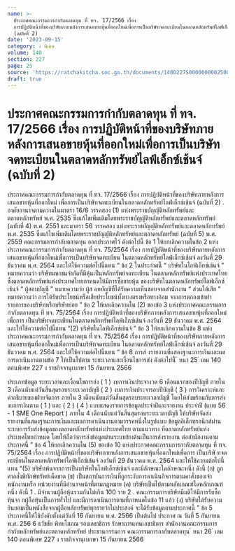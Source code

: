 ```yaml
---
name: >-
  ประกาศคณะกรรมการกำกับตลาดทุน ที่ ทจ. 17/2566 เรื่อง 
  การปฏิบัติหน้าที่ของบริษัทภายหลังการเสนอขายหุ้นที่ออกใหม่เพื่อการเป็นบริษัทจดทะเบียนในตลาดหลักทรัพย์ไลฟ์เอ็กซ์เช้นจ์
  (ฉบับที่ 2)
date: '2023-09-15'
category: ง พิเศษ
volume: 140
section: 227
page: 25
source: 'https://ratchakitcha.soc.go.th/documents/140D227S0000000002500.pdf'
draft: true
---
```


# ประกาศคณะกรรมการกำกับตลาดทุน ที่ ทจ. 17/2566 เรื่อง  การปฏิบัติหน้าที่ของบริษัทภายหลังการเสนอขายหุ้นที่ออกใหม่เพื่อการเป็นบริษัทจดทะเบียนในตลาดหลักทรัพย์ไลฟ์เอ็กซ์เช้นจ์ (ฉบับที่ 2)

ประกาศคณะกรรมการกำกับตลาดทุน ที่ ทจ. 17/2566 เรื่อง การปฏิบัติหน้าที่ของบริษัทภายหลังการเสนอขายหุ้นที่ออกใหม่ เพื่อการเป็นบริษัทจดทะเบียนในตลาดหลักทรัพย์ไลฟ์เอ็กซ์เช้นจ์ (ฉบับที่ 2) . อาศัยอานาจตามความในมาตรา 16/6 วรรคสอง (1) แห่งพระราชบัญญัติหลักทรัพย์และ ตลาดหลักทรัพย์ พ.ศ. 2535 ซึ่งแก้ไขเพิ่มเติมโดยพระราชบัญญัติหลักทรัพย์และตลาดหลักทรัพย์ (ฉบับที่ 4) พ.ศ. 2551 และมาตรา 56 วรรคสอง แห่งพระราชบัญญัติหลักทรัพย์และตลาดหลักทรัพย์ พ.ศ. 2535 ซึ่งแก้ไขเพิ่มเติมโดยพระราชบัญญัติหลักทรัพย์และตลาดหลักทรัพย์ (ฉบับที่ 5) พ.ศ. 2559 คณะกรรมการกำกับตลาดทุน ออกประกาศไว้ ดังต่อไปนี้ ข้อ 1 ให้ยกเลิกความในข้อ 2 แห่งประกาศคณะกรรมการกำกับตลาดทุน ที่ ทจ. 75/2564 เรื่อง การปฏิบัติหน้าที่ของบริษัทภายหลังการเสนอขายหุ้นที่ออกใหม่เพื่อการเป็นบริษัทจดทะเบียน ในตลาดหลักทรัพย์ไลฟ์เอ็กซ์เช้นจ์ ลงวันที่ 29 ธันวาคม พ.ศ. 2564 และให้ใช้ความต่อไปนี้แทน “ ข้อ 2 ในประกำศนี้ “ บริษัทในไลฟ์เอ็กซ์เช้นจ์ ” หมายความว่า บริษัทมหาชนจำกัดที่มีหุ้นเป็นหลักทรัพย์จดทะเบียน ในตลาดหลักทรัพย์แห่งประเทศไทย ซึ่งตลาดหลักทรัพย์แห่งประเทศไทยกาหนดให้มีการซื้อขายหุ้น ของบริษัทในตลาดหลักทรัพย์ไลฟ์เอ็กซ์เช้นจ์ “ ผู้สอบบัญชี ” หมายความว่า ผู้ส อบบัญชีที่ได้รับความเห็นชอบจากสำนักงาน “ ส่วนได้เสีย ” หมายความว่า การได้รับประโยชน์หรือเสียประโยชน์ทั้งทางตรงหรือทางอ้อม จากการตกลงเข้าทำรายการของบริษัทหรือบริษัทย่อย ” ข้อ 2 ให้ยกเลิกความใน (2) ของข้อ 3 แห่งประกาศคณะกรรมการกำกับตลาดทุน ที่ ทจ. 75/2564 เรื่อง การปฏิบัติหน้าที่ของบริษัทภายหลังการเสนอขายหุ้นที่ออกใหม่เพื่อการ เป็นบริษัทจดทะเบียนในตลาดหลักทรัพย์ไลฟ์เอ็กซ์เช้นจ์ ลงวันที่ 29 ธันวาคม พ.ศ. 2564 และให้ใช้ความต่อไปนี้แทน “(2) บริษัทในไลฟ์เอ็กซ์เช้นจ์ ” ข้อ 3 ให้ยกเลิกความในข้อ 8 แห่งประกาศคณะกรรมการกำกับตลาดทุน ที่ ทจ. 75/2564 เรื่อง การปฏิบัติหน้าที่ของบริษัทภายหลังการเสนอขายหุ้นที่ออกใหม่เพื่อการเป็นบริษัทจดทะเบียน ในตลาดหลักทรัพย์ไลฟ์เอ็กซ์เช้นจ์ ลงวันที่ 29 ธันวาคม พ.ศ. 2564 และให้ใช้ความต่อไปนี้แทน “ ข้อ 8 การส่ งรายงานที่แสดงฐานะการเงินและผลการดาเนินงานตามข้อ 7 ให้เป็นไปตาม ระยะเวลาและเงื่อนไขการส่ง ดังต่อไปนี้ ้ หนา 25 ่ เลม 140 ตอนพิเศษ 227 ง ราชกิจจานุเบกษา 15 กันยายน 2566

ประเภทข้อมูล ระยะเวลาและเงื่อนไขการส่ง ( 1 ) งบการเงินประจางวด 6 เดือนแรกของปีบัญชี ภายใน 3 เดือนนับแต่วันสิ้นสุดรอบระยะเวลาบัญชี ( 2 ) งบการเงินประจารอบปีบัญชี ( 3 ) การวิเคราะห์และคำอธิบายของฝ่ายจัดการ ภายใน 3 เดือนนับแต่วันสิ้นสุดรอบระยะเวลาบัญชี โดยให้ส่งพร้อมกับการส่งงบการเงินตาม ( 1 ) และ ( 2 ) ( 4 ) แบบแสดงรายการข้อมูลประจำปีและรายงาน ประจำปี (แบบ 56 - 1 SME One Report ) ภายใน 4 เดือนนับแต่วันสิ้นสุดรอบระยะเวลาบัญชี ให้บริษัทจัดส่งรายงานที่แสดงฐานะการเงินและผลการดาเนินงานตามวรรคหนึ่งในรูปแบบ ข้อมูลอิเล็กทรอนิกส์ผ่านระบบการรับส่งข้อมูลของตลาดหลักทรัพย์แห่งประเทศไทย ตามแนวทาง ที่ตลาดหลักทรัพย์แห่งประเทศไทยกำหนด โดยให้ถือว่าการส่งข้อมูลผ่านระบบข้างต้นเป็นการส่งรายงาน ต่อสำนักงานตามประกาศนี้ ” ข้อ 4 ให้ยกเลิกความใน (5) ของข้อ 10 แห่งประกาศคณะกรรมการกากับตลาดทุน ที่ ทจ. 75/2564 เรื่อง การปฏิบัติหน้าที่ของบริษัทภายหลังการเสนอขายหุ้นที่ออกใหม่เพื่อการ เป็นบริษั ทจดทะเบียนในตลาดหลักทรัพย์ไลฟ์เอ็กซ์เช้นจ์ ลงวันที่ 29 ธันวาคม พ.ศ. 2564 และให้ใช้ความต่อไปนี้แทน “(5) บริษัทพ้นจากการเป็นบริษัทในไลฟ์เอ็กซ์เช้นจ์ และมีลักษณะใดลักษณะหนึ่ง ดังนี้ (ก) ถูกศาลสั่งพิทักษ์ทรัพย์เด็ดขาด (ข) เป็นสถาบันการเงินที่ถูกระงับการดาเนินกิจการตามคาสั่งของเจ้าพนักงานหรือ หน่วยงานที่มีอำนาจหน้าที่ตามกฎหมาย (ค) บริษัทเป็นไปตามหลักเกณฑ์ใดหลักเกณฑ์หนึ่ง ดังนี้ 1 . มีจำนวนผู้ถือหุ้นรวมกันไม่เกิน 100 ราย 2 . คณะกรรมการบริษัทมีมติให้มีการรับซื้อหุ้นจา กผู้ถือหุ้นเป็นการทั่วไป และมีการดาเนินการตามที่กาหนดในข้อ 11 แล้ว (ง) บริษัทได้รับความยินยอมเป็นหนังสือจากผู้ถือหลักทรัพย์ทุกรายว่าไม่ประสงค์ จะได้รับข้อมูลตามประกาศนี้ ” ข้อ 5 ประกาศนี้ให้ใช้บังคับตั้งแต่วันที่ 16 กันยายน พ.ศ. 2566 เป็นต้นไป ประกาศ ณ วันที่ 5 กันยายน พ.ศ. 256 6 ธวัชชัย พิทยโสภณ รองเลขาธิการ รักษาการแทนเลขาธิการ สำนักงานคณะกรรมการกำกับหลักทรัพย์และตลาดหลักทรัพย์ ประธานกรรมการ คณะกรรมการกากับตลาดทุน ้ หนา 26 ่ เลม 140 ตอนพิเศษ 227 ง ราชกิจจานุเบกษา 15 กันยายน 2566
